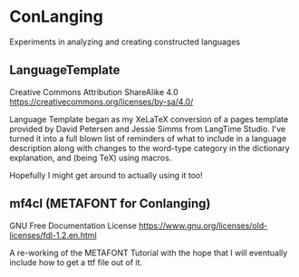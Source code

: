 # ConLanging
Experiments in analyzing and creating constructed languages

## LanguageTemplate

Creative Commons Attribution ShareAlike 4.0 
https://creativecommons.org/licenses/by-sa/4.0/

Language Template began as my XeLaTeX conversion of a pages template provided by David Petersen and Jessie Simms from LangTime Studio.
I've turned it into a full blown list of reminders of what to include in a language description along with changes to the word-type category in the dictionary explanation, and (being TeX) using macros.

Hopefully I might get around to actually using it too!

## mf4cl (METAFONT for Conlanging)

GNU Free Documentation License
https://www.gnu.org/licenses/old-licenses/fdl-1.2.en.html

A re-working of the METAFONT Tutorial with the hope that I will eventually include how to get a ttf file out of it.
